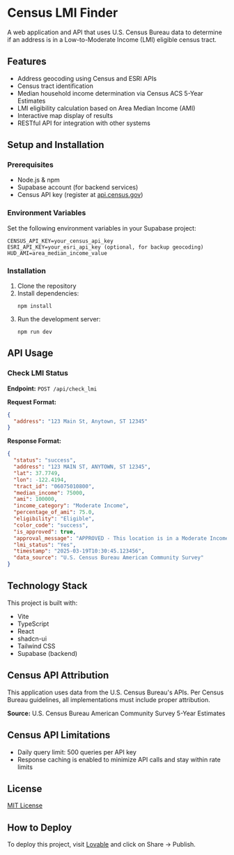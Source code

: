 
# Census LMI Finder

A web application and API that uses U.S. Census Bureau data to determine if an address is in a Low-to-Moderate Income (LMI) eligible census tract.

## Features

- Address geocoding using Census and ESRI APIs
- Census tract identification
- Median household income determination via Census ACS 5-Year Estimates
- LMI eligibility calculation based on Area Median Income (AMI)
- Interactive map display of results
- RESTful API for integration with other systems

## Setup and Installation

### Prerequisites

- Node.js & npm
- Supabase account (for backend services)
- Census API key (register at [api.census.gov](https://api.census.gov/data/key_signup.html))

### Environment Variables

Set the following environment variables in your Supabase project:

```
CENSUS_API_KEY=your_census_api_key
ESRI_API_KEY=your_esri_api_key (optional, for backup geocoding)
HUD_AMI=area_median_income_value
```

### Installation

1. Clone the repository
2. Install dependencies:
   ```
   npm install
   ```
3. Run the development server:
   ```
   npm run dev
   ```

## API Usage

### Check LMI Status

**Endpoint:** `POST /api/check_lmi`

**Request Format:**
```json
{
  "address": "123 Main St, Anytown, ST 12345"
}
```

**Response Format:**
```json
{
  "status": "success",
  "address": "123 MAIN ST, ANYTOWN, ST 12345",
  "lat": 37.7749,
  "lon": -122.4194,
  "tract_id": "06075010800",
  "median_income": 75000,
  "ami": 100000,
  "income_category": "Moderate Income",
  "percentage_of_ami": 75.0,
  "eligibility": "Eligible",
  "color_code": "success",
  "is_approved": true,
  "approval_message": "APPROVED - This location is in a Moderate Income Census Tract",
  "lmi_status": "Yes",
  "timestamp": "2025-03-19T10:30:45.123456",
  "data_source": "U.S. Census Bureau American Community Survey"
}
```

## Technology Stack

This project is built with:

- Vite
- TypeScript
- React
- shadcn-ui
- Tailwind CSS
- Supabase (backend)

## Census API Attribution

This application uses data from the U.S. Census Bureau's APIs. Per Census Bureau guidelines, all implementations must include proper attribution.

**Source:** U.S. Census Bureau American Community Survey 5-Year Estimates

## Census API Limitations

- Daily query limit: 500 queries per API key
- Response caching is enabled to minimize API calls and stay within rate limits

## License

[MIT License](LICENSE)

## How to Deploy

To deploy this project, visit [Lovable](https://lovable.dev/projects/358d21c3-f455-4e18-831b-51824c4e2cd4) and click on Share -> Publish.

